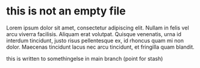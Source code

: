 # this is not an empty file

Lorem ipsum dolor sit amet, consectetur adipiscing elit. Nullam in felis vel arcu viverra facilisis. Aliquam erat volutpat. Quisque venenatis, urna id interdum tincidunt, justo risus pellentesque ex, id rhoncus quam mi non dolor. Maecenas tincidunt lacus nec arcu tincidunt, et fringilla quam blandit.

this is written to somethingelse in main branch (point for stash)
